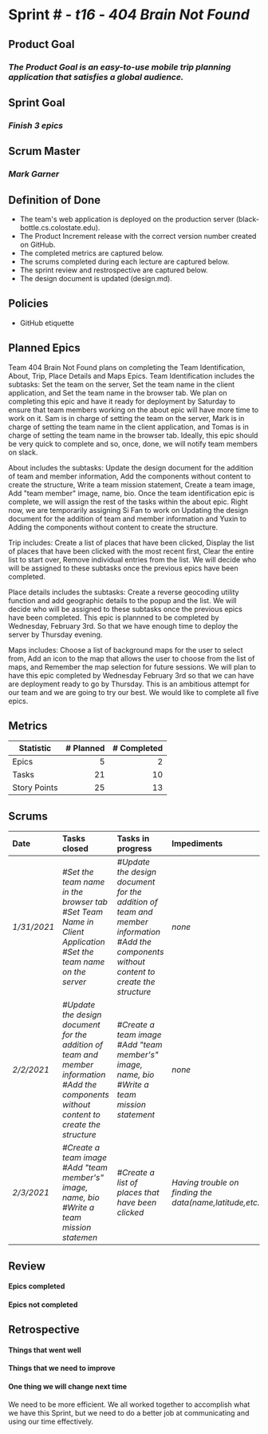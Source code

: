 # Sprint # - *t16* - *404 Brain Not Found*

## Product Goal
### *The Product Goal is an easy-to-use mobile trip planning application that satisfies a global audience.*

## Sprint Goal
### *Finish 3 epics*

## Scrum Master
### *Mark Garner*

## Definition of Done

* The team's web application is deployed on the production server (black-bottle.cs.colostate.edu).
* The Product Increment release with the correct version number created on GitHub.
* The completed metrics are captured below.
* The scrums completed during each lecture are captured below.
* The sprint review and restrospective are captured below.
* The design document is updated (design.md).


## Policies

* GitHub etiquette


## Planned Epics

Team 404 Brain Not Found plans on completing the Team Identification, About, Trip, Place Details and Maps Epics.
Team Identification includes the subtasks: Set the team on the server, Set the team name in the client application, and Set the team name in the browser tab.
We plan on completing this epic and have it ready for deployment by Saturday to ensure that team members working on the about epic will have more time to work on it. Sam is in charge of setting the team on the server, Mark is in charge of setting the team name in the client application, and Tomas is in charge of setting the team name in the browser tab. Ideally, this epic should be very quick to complete and so, once, done, we will notify team members on slack.

About includes the subtasks: Update the design document for the addition of team and member information, Add the components without content to create the structure, Write a team mission statement, Create a team image, Add "team member" image, name, bio. Once the team identification epic is complete, we will assign the rest of the tasks within the about epic. Right now, we are temporarily assigning Si Fan to work on Updating the design document for the addition of team and member information and Yuxin to Adding the components without content to create the structure.

Trip includes: Create a list of places that have been clicked, Display the list of places that have been clicked with the most recent first, Clear the entire list to start over, Remove individual entries from the list. We will decide who will be assigned to these subtasks once the previous epics have been completed.

Place details includes the subtasks: Create a reverse geocoding utility function and add geographic details to the popup and the list. We will decide who will be assigned to these subtasks once the previous epics have been completed. This epic is plannned to be completed by Wednesday, February 3rd. So that we have enough time to deploy the server by Thursday evening.

Maps includes: Choose a list of background maps for the user to select from, Add an icon to the map that allows  the user to choose from the list of maps, and Remember the map selection for future sessions. We will plan to have this epic completed by Wednesday February 3rd so that we can have are deployment ready to go by Thursday. This is an ambitious attempt for our team and we are going to try our best. We would like to complete all five epics.


## Metrics

| Statistic | # Planned | # Completed |
| --- | ---: | ---: |
| Epics | 5 | 2 |
| Tasks |  21   | 10 | 
| Story Points |  25  | 13 | 


## Scrums

| Date | Tasks closed  | Tasks in progress | Impediments |
| :--- | :--- | :--- | :--- |
| *1/31/2021* | *#Set the team name in the browser tab <br /> #Set Team Name in Client Application <br /> #Set the team name on the server* | *#Update the design document for the addition of team and member information <br /> #Add the components without content to create the structure* | *none* | 
| *2/2/2021* | *#Update the design document for the addition of team and member information <br /> #Add the components without content to create the structure* | *#Create a team image <br /> #Add "team member's" image, name, bio <br /> #Write a team mission statement* | *none* | 
| *2/3/2021* | *#Create a team image <br /> #Add "team member's" image, name, bio <br /> #Write a team mission statemen* | *#Create a list of places that have been clicked* | *Having trouble on finding the data(name,latitude,etc.)* |

## Review

#### Epics completed  

#### Epics not completed 


## Retrospective

#### Things that went well

#### Things that we need to improve

#### One thing we will change next time
We need to be more efficient. We all worked together to accomplish what we have this Sprint, but we need to do a better job at communicating and using our time effectively.
